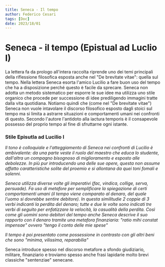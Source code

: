 ```yaml
---
title: Seneca - Il tempo 
author: Federico Cesari 
tags: [Doc]
date: 2023/18/01
---
```

# Seneca - il tempo (Epistual ad Luclio I)
La lettera fa da prologo all'intera raccolta  riprende uno dei temi principali della riflessione filosofica esposta anche nel "De brevitate vitae": quella sul tempo. Nella lettera Seneca esorta l'amico Lucilio a fare buon uso del tempo che ha a disposizione perché questo è facile da sprecare. Seneca non adotta un metodo sistematico per esporre le sue idee ma utilizza uno stile organico che procede per successione di idee prediligendo immagini tratte dalla vita quotidiana. Notiamo quindi che (come nel "De brevitate vitae") Seneca non vuole intavolare il discorso filosofico esposto dagli stoici sul tempo ma si limita a astrarre situazioni e comportamenti umani nei confronti di questo. Secondo l'autore l'antidoto alla iactura temporis è il consapevole possesso del proprio tempo al fine di sfruttarne ogni istante.

### Stile Episutla ad Lucilio I
*Il tono è colloquiale e l'atteggiamento di Seneca nei confronti di Lucilio è ambivalente: da una parte veste il ruolo del maestro che educa lo studente, dall'altra un compagno bisognoso di miglioramento e esposto alle debolezze. In più pur introducendo una delle sue opere, questa non assume affatto caratteristiche solite del proemio e si allontana da quei toni fomali e solenni.*

*Seneca utilizza diverse volte gli imperativi (fac, vindica, collige, serva, persuade). Fa uso di metafore per semplificare la spiegazione di certi comportamenti umani (il tempo viene comparato al denaro, del quale l'uomo si dovrebbe sentire debitore). In questa similitudie 2 coppie di 3 verbi indicanti la perdita del denaro; tutte e due le volte sono indicati tre verbi di seguito per enfatizzare la velocità, la casualità della perdita. Così come gli uomini sono debitori del tempo anche Seneca descrive il suo rapporto con il denaro tramite una metafora finanziaria: "ratio mihi constat impensae" ovvero "tengo il conto delle mie spese"*

*Il tempo è poi presentato come possessione in contrasto con gli altri beni che sono "minima, vilissima, reparabilia"*

Seneca introduce spesso nel discorso metafore a sfondo giudiziario, militare, finanziario e troviamo spesso anche frasi lapidarie molto brevi classiche "sentenziae" senecane.